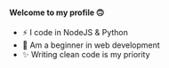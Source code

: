 #### Welcome to my profile 🙃
- ⚡ I code in NodeJS & Python
- 🌱 Am a beginner in web development
- ✨ Writing clean code is my priority
